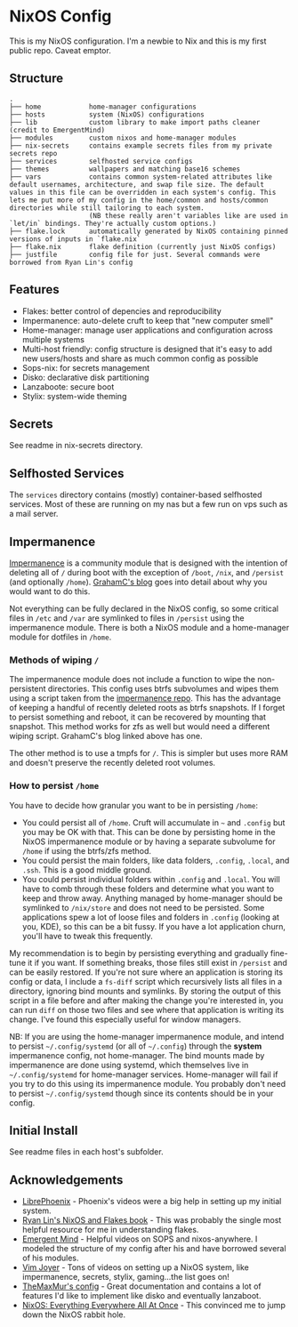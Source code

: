 # NixOS Config

This is my NixOS configuration. I'm a newbie to Nix and this is my first public repo. Caveat emptor.

## Structure

```
.
├── home            home-manager configurations
├── hosts           system (NixOS) configurations
├── lib             custom library to make import paths cleaner (credit to EmergentMind) 
├── modules         custom nixos and home-manager modules
├── nix-secrets     contains example secrets files from my private secrets repo
├── services        selfhosted service configs
├── themes          wallpapers and matching base16 schemes
├── vars            contains common system-related attributes like default usernames, architecture, and swap file size. The default values in this file can be overridden in each system's config. This lets me put more of my config in the home/common and hosts/common directories while still tailoring to each system.
                    (NB these really aren't variables like are used in `let/in` bindings. They're actually custom options.)
├── flake.lock      automatically generated by NixOS containing pinned versions of inputs in `flake.nix`
├── flake.nix       flake definition (currently just NixOS configs)
├── justfile        config file for just. Several commands were borrowed from Ryan Lin's config
```

## Features
* Flakes: better control of depencies and reproducibility
* Impermanence: auto-delete cruft to keep that "new computer smell"
* Home-manager: manage user applications and configuration across multiple systems
* Multi-host friendly: config structure is designed that it's easy to add new users/hosts and share as much common config as possible
* Sops-nix: for secrets management
* Disko: declarative disk partitioning
* Lanzaboote: secure boot
* Stylix: system-wide theming

## Secrets
See readme in nix-secrets directory.

## Selfhosted Services
The `services` directory contains (mostly) container-based selfhosted services. Most of these are running on my nas but a few run on vps such as a mail server.

## Impermanence

[Impermanence](https://github.com/nix-community/impermanence) is a community module that is designed with the intention of deleting all of `/` during boot with the exception of `/boot`, `/nix`, and `/persist` (and optionally `/home`).  [GrahamC's blog](https://grahamc.com/blog/erase-your-darlings/) goes into detail about why you would want to do this.

Not everything can be fully declared in the NixOS config, so some critical files in `/etc` and `/var` are symlinked to files in `/persist` using the impermanence module. There is both a NixOS module and a home-manager module for dotfiles in `/home`.

### Methods of wiping `/`

The impermanence module does not include a function to wipe the non-persistent directories. This config uses btrfs subvolumes and wipes them using a script taken from the [impermanence repo](https://github.com/nix-community/impermanence?tab=readme-ov-file#btrfs-subvolumes). This has the advantage of keeping a handful of recently deleted roots as btrfs snapshots. If I forget to persist something and reboot, it can be recovered by mounting that snapshot. This method works for zfs as well but would need a different wiping script. GrahamC's blog linked above has one.

The other method is to use a tmpfs for `/`. This is simpler but uses more RAM and doesn't preserve the recently deleted root volumes.

### How to persist `/home`

 You have to decide how granular you want to be in persisting `/home`:
* You could persist all of `/home`. Cruft will accumulate in `~` and `.config` but you may be OK with that. This can be done by persisting home in the NixOS impermanence module or by having a separate subvolume for `/home` if using the btrfs/zfs method.
* You could persist the main folders, like data folders, `.config`, `.local`, and `.ssh`. This is a good middle ground.
* You could persist individual folders within `.config` and `.local`. You will have to comb through these folders and determine what you want to keep and throw away. Anything managed by home-manager should be symlinked to `/nix/store` and does not need to be persisted. Some applications spew a lot of loose files and folders in `.config` (looking at you, KDE), so this can be a bit fussy. If you have a lot application churn, you'll have to tweak this frequently.

My recommendation is to begin by persisting everything and gradually fine-tune it if you want. If something breaks, those files still exist in `/persist` and can be easily restored. If you're not sure where an application is storing its config or data, I include a `fs-diff` script which recursively lists all files in a directory, ignoring bind mounts and symlinks. By storing the output of this script in a file before and after making the change you're interested in, you can run `diff` on those two files and see where that application is writing its change. I've found this especially useful for window managers.

NB: If you are using the home-manager impermanence module, and intend to persist `~/.config/systemd` (or all of `~/.config`) through the **system** impermanence config, not home-manager. The bind mounts made by impermanence are done using systemd, which themselves live in `~/.config/systemd` for home-manager services. Home-manager will fail if you try to do this using its impermanence module. You probably don't need to persist `~/.config/systemd` though since its contents should be in your config.

## Initial Install
See readme files in each host's subfolder.

## Acknowledgements
* [LibrePhoenix](https://github.com/librephoenix/nixos-config) - Phoenix's videos were a big help in setting up my initial system.
* [Ryan Lin's NixOS and Flakes book](https://nixos-and-flakes.thiscute.world/) - This was probably the single most helpful resource for me in understanding flakes.
* [Emergent Mind](https://github.com/EmergentMind/nix-config) - Helpful videos on SOPS and nixos-anywhere. I modeled the structure of my config after his and have borrowed several of his modules.
* [Vim Joyer](https://github.com/vimjoyer/) - Tons of videos on setting up a NixOS system, like impermanence, secrets, stylix, gaming...the list goes on!
* [TheMaxMur's config](https://github.com/TheMaxMur/NixOS-Configuration) - Great documentation and contains a lot of features I'd like to implement like disko and eventually lanzaboot.
* [NixOS: Everything Everywhere All At Once](https://www.youtube.com/watch?v=CwfKlX3rA6E) - This convinced me to jump down the NixOS rabbit hole.
